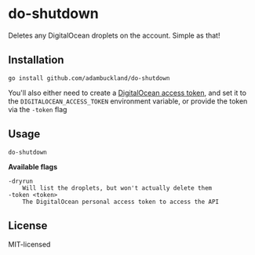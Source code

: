 # do-shutdown

Deletes any DigitalOcean droplets on the account. Simple as that!

## Installation

```
go install github.com/adambuckland/do-shutdown
```

You'll also either need to create a [DigitalOcean access token](https://cloud.digitalocean.com/settings/api/tokens), and set it to the `DIGITALOCEAN_ACCESS_TOKEN` environment variable, or provide the token via the `-token` flag

## Usage

```
do-shutdown
```

**Available flags**
```
-dryrun
    Will list the droplets, but won't actually delete them
-token <token>
    The DigitalOcean personal access token to access the API
```

## License

MIT-licensed
